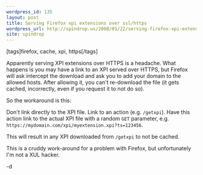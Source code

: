 ```yaml
---
wordpress_id: 135
layout: post
title: Serving Firefox xpi extensions over ssl/https
wordpress_url: http://spindrop.us/2008/01/22/serving-firefox-xpi-extensions-over-sslhttps/
site: spindrop
---
```

[tags]firefox, cache, xpi, https[/tags]

Apparently serving XPI extensions over HTTPS is a headache.  What happens is you may have a link to an XPI served over HTTPS, but Firefox will ask intercept the download and ask you to add your domain to the allowed hosts.  After allowing it, you can't re-download the file (it gets cached, incorrectly, even if you request it to not do so).

So the workaround is this:

Don't link directly to the XPI file.  Link to an action (e.g. `/getxpi`).  Have this action link to the actual XPI file with a random `GET` parameter, e.g. `https://mydomain.com/xpi/myextension.xpi?ts=123456`.

This will result in any XPI downloaded from `/getxpi` to not be cached.

This is a cruddy work-around for a problem with Firefox, but unfortunately I'm not a XUL hacker.

-d
